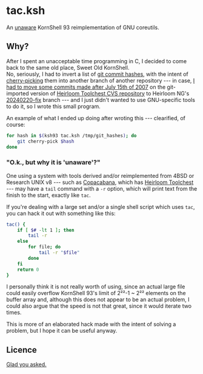 # tac.ksh

An [unaware](#ok-but-why-it-is-unaware) KornShell 93 reimplementation of GNU coreutils.

## Why?

After I spent an unacceptable time programming in C, I decided
to come back to the same old place, Sweet Old KornShell.  
No, seriously, I had to invert a list of [git commit
hashes](https://git-scm.com/book/en/v2/Git-Internals-Git-Objects),
with the intent of [cherry-picking](https://git-scm.com/docs/git-cherry-pick)
them into another branch of another repository --- in case,
[I had to move some commits made after July 15th of
2007](https://github.com/Projeto-Pindorama/heirloom-ng/pull/43) on the
git-imported version of [Heirloom Toolchest
CVS repository](https://heirloom.cvs.sourceforge.net/heirloom/heirloom/)
to Heirloom NG's
[20240220-fix](https://github.com/Projeto-Pindorama/heirloom-ng/commit/a908e262da0668c7cac8179cf7c1bcced190db30)
branch --- and I just didn't wanted to use GNU-specific tools to do it,
so I wrote this small program.

An example of what I ended up doing after wroting this ---
clearified, of course:

```sh
for hash in $(ksh93 tac.ksh /tmp/git_hashes); do
    git cherry-pick $hash
done
```

### "O.k., but why it is 'unaware'?"

One using a system with tools derived and/or reimplemented from
4BSD or Research UNIX v8 --- such as
[Copacabana](http://copacabana.pindorama.dob.jp), which has
[Heirloom Toolchest](http://heirloom-ng.pindorama.dob.jp) --- may
have a ``tail`` command with a ``-r`` option, which will print text
from the finish to the start, exactly like ``tac``.  

If you're dealing with a large set and/or a single shell script which
uses ``tac``, you can hack it out with something like this:

```sh
tac() {
    if [ $# -lt 1 ]; then
        tail -r
    else
        for file; do
            tail -r "$file"
        done
    fi
    return 0
}
```

I personally think it is not really worth of using, since an actual
large file could easily overflow KornShell 93's limit of 2²²-1 ~ 2²²
elements on the buffer array and, although this does not appear to be
an actual problem, I could also argue that the speed is not that great,
since it would iterate two times.  

This is more of an elaborated hack made with the intent of solving a problem,
but I hope it can be useful anyway.

## Licence

[Glad you asked.](./COPYING)
